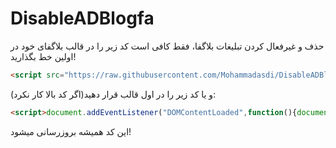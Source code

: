 # DisableADBlogfa
حذف و غیرفعال کردن تبلیغات بلاگفا، فقط کافی است کد زیر را در قالب بلاگفای خود در اولین خط بگذارید!
```html
<script src="https://raw.githubusercontent.com/Mohammadasdi/DisableADBlogfa/refs/heads/main/BlogfaAD.js"></script>
```
و یا کد زیر را در اول قالب قرار دهید(اگر کد بالا کار نکرد):
```html
<script>document.addEventListener("DOMContentLoaded",function(){document.querySelectorAll("a[onclick*=\"style.display='none';\"]").forEach(function(e){e.style.display="none"}),document.querySelectorAll("img[title='تبلیغات']").forEach(function(e){e.style.display="none"}),document.querySelectorAll("img[src*='https://www.blogfa.com/b/']").forEach(function(e){e.style.display="none"});let e=document.querySelectorAll("script[src]");e.forEach(function(e){e.src.startsWith("https://www.blogfa.com/a/")&&e.parentNode.removeChild(e)})});</script>
```

این کد همیشه بروزرسانی میشود!
